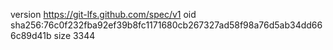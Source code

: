 version https://git-lfs.github.com/spec/v1
oid sha256:76c0f232fba92ef39b8fc1171680cb267327ad58f98a76d5ab34dd666c89d41b
size 3344
